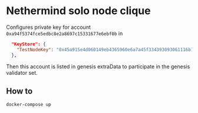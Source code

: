 # Nethermind solo node clique

Configures private key for account `0xa94f5374fce5edbc8e2a8697c15331677e6ebf0b` in

```json
  "KeyStore": {
    "TestNodeKey": "0x45a915e4d060149eb4365960e6a7a45f334393093061116b197e3240065ff2d8"
  },
```

Then this account is listed in genesis extraData to participate in the genesis validator set.

## How to

```
docker-compose up
```
